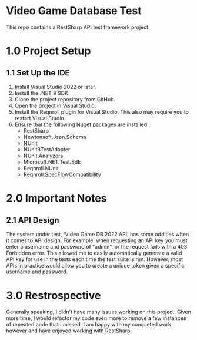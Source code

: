 # Video Game Database Test
This repo contains a RestSharp API test framework project.

# 1.0 Project Setup
## 1.1 Set Up the IDE
1. Install Visual Studio 2022 or later.
2. Install the .NET 8 SDK.
3. Clone the project repository from GitHub.
4. Open the project in Visual Studio.
5. Install the Reqnroll plugin for Visual Studio. This also may require you to restart Visual Studio.
6. Ensure that the following Nuget packages are installed:
	- RestSharp
	- Newtonsoft.Json.Schema
	- NUnit
	- NUnit3TestAdapter
	- NUnit.Analyzers
	- Microsoft.NET.Test.Sdk
	- Reqnroll.NUnit
	- Reqnroll.SpecFlowCompatibility

# 2.0 Important Notes
## 2.1 API Design
The system under test, 'Video Game DB 2022 API' has some oddities when it comes to API design. 
For example, when requesting an API key you must enter a username and password of "admin",
or the request fails with a 403 Forbidden error. This allowed me to easily automatically
generate a valid API key for use in the tests each time the test suite is run. However, 
most APIs in practice would allow you to create a unique token given a specific username and 
password.

# 3.0 Restrospective
Generally speaking, I didn't have many issues working on this project. Given more time, I would 
refactor my code even more to remove a few instances of repeated code that I missed. I am happy
with my completed work however and have enjoyed working with RestSharp.

